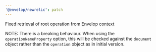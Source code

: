 ```yaml
---
'@envelop/newrelic': patch
---
```


Fixed retrieval of root operation from Envelop context

NOTE: There is a breaking behaviour. When using the `operationNameProperty` option, this will be checked against the `document` object rather than the `operation` object as in initial version.
